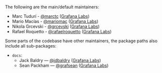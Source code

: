 The following are the main/default maintainers:

- Marc Tudurí - [@marctc](https://github.com/marctc) ([Grafana Labs](https://grafana.com/))
- Mario Macías - [@mariomac](https://github.com/mariomac) ([Grafana Labs](https://grafana.com/))
- Nikola Grcevski - [@grcevski](https://github.com/grcevski) ([Grafana Labs](https://grafana.com/))
- Rafael Roquetto - [@rafaelroquetto]((https://github.com/rafaelroquetto)) ([Grafana Labs](https://grafana.com/))

Some parts of the codebase have other maintainers, the package paths also include all sub-packages:

- `docs`:
  - Jack Baldry — [@jdbaldry](https://github.com/jdbaldry) ([Grafana Labs](https://grafana.com/))
  - Sean Packham — [@grafsean](https://github.com/grafsean) ([Grafana Labs](https://grafana.com/))

